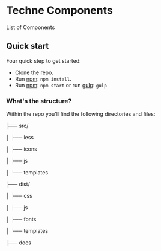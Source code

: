 # Techne Components

List of Components

## Quick start

Four quick step to get started:

- Clone the repo.
- Run [npm](https://www.npmjs.org): `npm install`.
- Run [npm](https://www.npmjs.org): `npm start` or run [gulp](http://gulpjs.com/): `gulp`


### What's the structure? 

Within the repo you'll find the following directories and files:


├── src/

│   ├── less

│   ├── icons

│   ├── js

│   └── templates

├── dist/

│   ├── css

│   ├── js

│   ├── fonts

│   └── templates

├── docs
